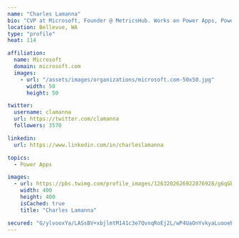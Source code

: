 ```yaml
---
name: "Charles Lamanna"
bio: "CVP at Microsoft, Founder @ MetricsHub. Works on Power Apps, Power Automate, Power Virtual Agent, Common Data Service and Dynamics 365."
location: Bellevue, WA
type: "profile"
heat: 114

affiliation:
  name: Microsoft
  domain: microsoft.com
  images:
    - url: "/assets/images/organizations/microsoft.com-50x50.jpg"
      width: 50
      height: 50

twitter:
  username: clamanna
  url: https://twitter.com/clamanna
  followers: 3570

linkedin:
  url: https://www.linkedin.com/in/charleslamanna

topics:
  - Power Apps

images:
  - url: https://pbs.twimg.com/profile_images/1263202626922876928/g6qGbHZ-_400x400.jpg
    width: 400
    height: 400
    isCached: true
    title: "Charles Lamanna"

secured: "G/ylvooxYa/LASsBV+xbjlmtM141c3e7QvnqRoEj2L/wP4UaOnYvkyaLuooeB6tX/NqrsNk4zesm698fNvuzKNme6S89rwtF22esGFXofpoBkGfQIlVG8UpMoJZVjH+9bqbEe4zHItjB6F03h7+inGR30RhFbOSFu1DSRxihFNicwjwbha1oERl4/J06dJ2WGDkz1cFba68F60nLMLn8sSWyAcCkzVbX0GVlSj4OrjE7RIRHf17RlLQQi2wsChhFT0/iaPpdhLb9y1UQIqD/vRAU+/sLQOoLqFqPy75HA6tpzwhkequdBIabcwtuMSUctGUn/c5O4K1MRNGnylSVQGHH3+3e5l2/D3QTjnkkW4vlrKG5I9EBHrGFBvZ/OlxVpxMHf17DZ7onKEcL4ZDh0krP1jG8odGj8PyOqAZtygM=;gb8kB6gUyxS3ycPqrEoh9w=="
---
```



